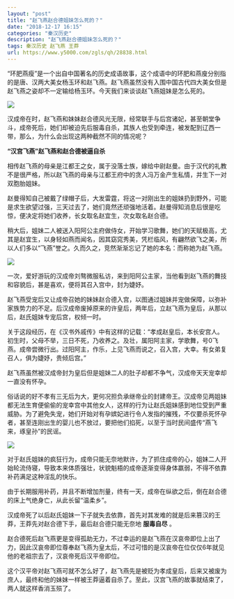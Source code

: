 ```yaml
---
layout: "post"
title: "赵飞燕赵合德姐妹怎么死的？"
date: "2018-12-17 16:15"
categories: "秦汉历史"
description: "赵飞燕赵合德姐妹怎么死的？"
tags: 秦汉历史 赵飞燕 王莽
url: https://www.y5000.com/zgls/qh/28838.html
---
```






“环肥燕瘦”是一个出自中国著名的历史成语故事，这个成语中的环肥和燕廋分别指的是唐、汉两大美女杨玉环和赵飞燕。赵飞燕虽然没有入围中国古代四大美女但是赵飞燕之姿却不一定输给杨玉环。今天我们来谈谈赵飞燕姐妹是怎么死的。

![](https://img.y5000.com/uploads/allimg/180227/13-1P22GF3202Q.jpg)

汉成帝在时，赵飞燕和妹妹赵合德风光无限，经常联手与后宫诸妃，甚至朝堂争斗，成帝死后，她们却被迫先后服毒自杀，其族人也受到牵连，被发配到辽西一带，那么，为什么会出现这两种截然不同的情况呢？

**“汉宫飞燕”赵飞燕和赵合德被逼自杀**

相传赵飞燕的母亲是江都王之女，属于没落士族，嫁给中尉赵曼。由于汉代的礼教不是很严格，所以赵飞燕的母亲与江都王府中的贪人冯万金产生私情，并生下一对双胞胎姐妹。

赵曼得知自己被戴了绿帽子后，大发雷霆，将这一对刚出生的姐妹扔到野外，可能是求生欲望过强，三天过去了，她们竟然还顽强地活着。赵曼得知消息后很是吃惊，便决定将她们收养，长女取名赵宜生，次女取名赵合德。

稍大后，姐妹二人被送入阳阿公主府做侍女，开始学习歌舞，她们的天赋极高，尤其是赵宜生，以身轻如燕而闻名，因其窈窕秀美，凭栏临风，有翩然欲飞之美，所以人们多以“飞燕”誉之。久而久之，竞然渐渐忘记了她的本名：而称她为赵飞燕。

![](https://img.y5000.com/uploads/allimg/180227/13-1P22GF35NB.jpg)

一次，爱好游玩的汉成帝刘骜微服私访，来到阳阿公主家，当他看到赵飞燕的舞技和容貌后，甚是喜欢，便将其召入宫中，封为婕妤。

赵飞燕受宠后又让成帝召她的妹妹赵合德入宫，以图通过姐妹并宠做保障，以弥补家族势力的不足。后汉成帝废掉原来的许皇后，两年后，立赵飞燕为皇后，从那以后，赵氏姐妹专宠后宫，权倾一时。

关于这段经历，在《汉书外戚传》中有这样的记载：“孝成赵皇后，本长安宫人。初生时，父母不举，三日不死，乃收养之。及壮，属阳阿主家，学歌舞，号0飞燕。成帝尝微行出。过阳阿主，作乐，上见飞燕而说之，召入宫，大幸。有女弟复召人，俱为婕妤，贵倾后宫。”

赵飞燕虽然被汉成帝封为皇后但是姐妹二人的肚子却都不争气，汉成帝天天宠幸却一直没有怀孕。

俗话说的好不孝有三无后为大，更何况担负承继帝业的封建帝王。汉成帝见两姐妹都无法生育便偷偷的宠幸宫中其他女人，这样的行为让赵氏姐妹感到地位受到严重威胁。为了避免失宠，她们开始对有孕嫔妃进行令人发指的摧残，不仅要杀死怀孕者，甚至连刚出生的婴儿也不放过，要把他们掐死，以至于当时民间盛传“燕飞来，琢皇孙”的民谣。

![](https://img.y5000.com/uploads/allimg/180227/13-1P22GF339506.jpg)

对于赵氏姐妹的疯狂行为，成帝只能无奈地默许，为了抓住成帝的心，姐妹二人开始轮流侍寝，导致本来体质强壮，状貌魁梧的成帝逐渐变得身体嬴弱，不得不依靠补药满足这种淫乱的快乐。

由于长期服用补药，并且不断增加剂量，终有一天，成帝在纵欲之后，倒在赵合德的床上气绝身亡，从此长留“温柔乡”。

汉成帝死了以后赵氏姐妹一下子就失去依靠，首先对其发难的就是后来篡汉的王莽，王莽先对赵合德下手，最后赵合德只能无奈地 **服毒自尽** 。

赵合德死后赵飞燕更是变得孤助无力，不过幸运的是赵飞燕在汉哀帝即位上出了力，因此汉哀帝即位尊奉赵飞燕为皇太后，不过可惜的是汉哀帝在位仅仅6年就见他的老祖宗去了，汉哀帝死后汉平帝即位。

这个汉平帝对赵飞燕可就不怎么好了，赵飞燕先是被贬为孝成皇后，后来又被废为庶人，最终和他的妹妹一样被王莽逼着自杀了。至此，汉宫飞燕的故事就结束了，两人就这样香消玉殒了。
